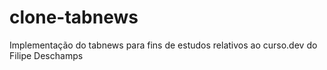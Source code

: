 # clone-tabnews
Implementação do tabnews para fins de estudos relativos ao curso.dev do Filipe Deschamps
